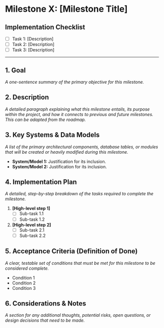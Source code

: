 # Milestone X: [Milestone Title]

## Implementation Checklist
- [ ] Task 1: [Description]
- [ ] Task 2: [Description]
- [ ] Task 3: [Description]

---

## 1. Goal

*A one-sentence summary of the primary objective for this milestone.*

## 2. Description

*A detailed paragraph explaining what this milestone entails, its purpose within the project, and how it connects to previous and future milestones. This can be adapted from the roadmap.*

## 3. Key Systems & Data Models

*A list of the primary architectural components, database tables, or modules that will be created or heavily modified during this milestone.*

- **System/Model 1:** Justification for its inclusion.
- **System/Model 2:** Justification for its inclusion.

## 4. Implementation Plan

*A detailed, step-by-step breakdown of the tasks required to complete the milestone.*

1.  **[High-level step 1]**
    - [ ] Sub-task 1.1
    - [ ] Sub-task 1.2
2.  **[High-level step 2]**
    - [ ] Sub-task 2.1
    - [ ] Sub-task 2.2

## 5. Acceptance Criteria (Definition of Done)

*A clear, testable set of conditions that must be met for this milestone to be considered complete.*

- Condition 1
- Condition 2
- Condition 3

## 6. Considerations & Notes

*A section for any additional thoughts, potential risks, open questions, or design decisions that need to be made.*
